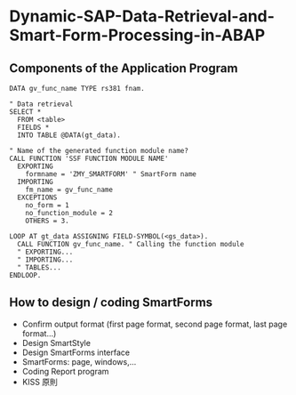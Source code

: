 # Dynamic-SAP-Data-Retrieval-and-Smart-Form-Processing-in-ABAP

## Components of the Application Program
```abap
DATA gv_func_name TYPE rs381 fnam.

" Data retrieval
SELECT *
  FROM <table>
  FIELDS *
  INTO TABLE @DATA(gt_data).

" Name of the generated function module name?
CALL FUNCTION 'SSF FUNCTION MODULE NAME'
  EXPORTING
    formname = 'ZMY_SMARTFORM' " SmartForm name
  IMPORTING
    fm_name = gv_func_name
  EXCEPTIONS
    no_form = 1
    no_function_module = 2
    OTHERS = 3.

LOOP AT gt_data ASSIGNING FIELD-SYMBOL(<gs_data>).
  CALL FUNCTION gv_func_name. " Calling the function module
  " EXPORTING...
  " IMPORTING...
  " TABLES...
ENDLOOP.
```

## How to design / coding SmartForms
* Confirm output format (first page format, second page format, last page format...)
* Design SmartStyle
* Design SmartForms interface
* SmartForms: page, windows,...
* Coding Report program
* KISS 原則
